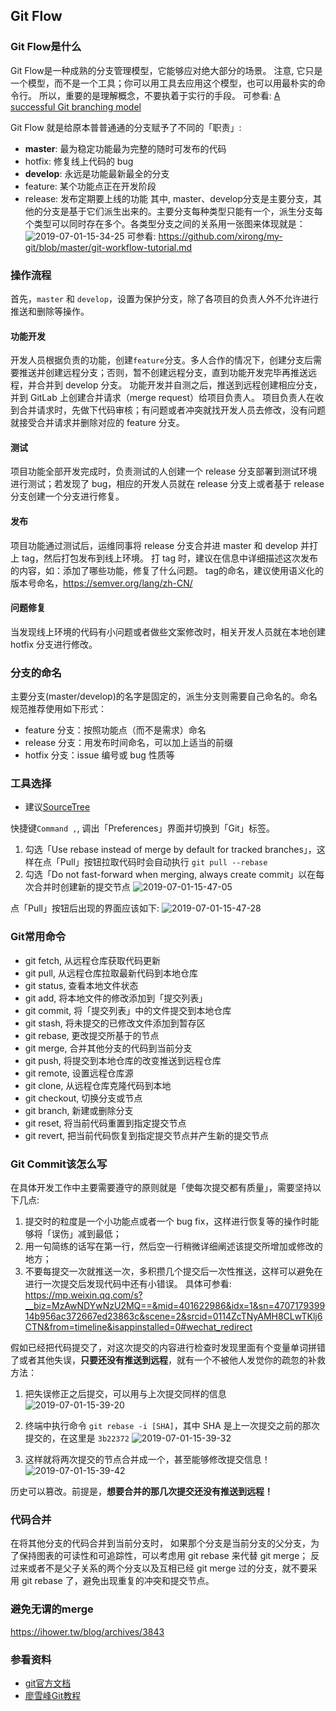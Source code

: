 

## Git Flow

### Git Flow是什么
Git Flow是一种成熟的分支管理模型，它能够应对绝大部分的场景。
注意, 它只是一个模型，而不是一个工具；你可以用工具去应用这个模型，也可以用最朴实的命令行。
所以，重要的是理解概念，不要执着于实行的手段。
可参看:
[A successful Git branching model](https://nvie.com/posts/a-successful-git-branching-model/)

Git Flow 就是给原本普普通通的分支赋予了不同的「职责」:
*   **master**: 最为稳定功能最为完整的随时可发布的代码
*   hotfix: 修复线上代码的 bug
*   **develop**: 永远是功能最新最全的分支
*   feature: 某个功能点正在开发阶段
*   release: 发布定期要上线的功能
其中, master、develop分支是主要分支，其他的分支是基于它们派生出来的。主要分支每种类型只能有一个，派生分支每个类型可以同时存在多个。各类型分支之间的关系用一张图来体现就是：
![2019-07-01-15-34-25](http://img.4455q.com/2019-07-01-15-34-25.png?imageView2/2/w/800)
可参看: <https://github.com/xirong/my-git/blob/master/git-workflow-tutorial.md>

### 操作流程
首先，`master` 和 `develop`，设置为保护分支，除了各项目的负责人外不允许进行推送和删除等操作。

#### 功能开发
开发人员根据负责的功能，创建`feature`分支。多人合作的情况下，创建分支后需要推送并创建远程分支；否则，暂不创建远程分支，直到功能开发完毕再推送远程，并合并到 develop 分支。
功能开发并自测之后，推送到远程创建相应分支，并到 GitLab 上创建合并请求（merge request）给项目负责人。
项目负责人在收到合并请求时，先做下代码审核；有问题或者冲突就找开发人员去修改，没有问题就接受合并请求并删除对应的 feature 分支。

#### 测试
项目功能全部开发完成时，负责测试的人创建一个 release 分支部署到测试环境进行测试；若发现了 bug，相应的开发人员就在 release 分支上或者基于 release 分支创建一个分支进行修复。

#### 发布
项目功能通过测试后，运维同事将 release 分支合并进 master 和 develop 并打上 tag，然后打包发布到线上环境。
打 tag 时，建议在信息中详细描述这次发布的内容，如：添加了哪些功能，修复了什么问题。
tag的命名，建议使用语义化的版本号命名，<https://semver.org/lang/zh-CN/>

#### 问题修复
当发现线上环境的代码有小问题或者做些文案修改时，相关开发人员就在本地创建 hotfix 分支进行修改。

### 分支的命名
主要分支(master/develop)的名字是固定的，派生分支则需要自己命名的。命名规范推荐使用如下形式：
*   feature 分支：按照功能点（而不是需求）命名
*   release 分支：用发布时间命名，可以加上适当的前缀
*   hotfix 分支：issue 编号或 bug 性质等


### 工具选择
*   建议[SourceTree](https://www.sourcetreeapp.com/)

快捷键`Command ,`, 调出「Preferences」界面并切换到「Git」标签。
1.  勾选「Use rebase instead of merge by default for tracked branches」，这样在点「Pull」按钮拉取代码时会自动执行 `git pull --rebase`
2.  勾选「Do not fast-forward when merging, always create commit」以在每次合并时创建新的提交节点
![2019-07-01-15-47-05](http://img.4455q.com/2019-07-01-15-47-05.png?imageView2/2/w/800)

点「Pull」按钮后出现的界面应该如下:
![2019-07-01-15-47-28](http://img.4455q.com/2019-07-01-15-47-28.png?imageView2/2/w/800)

### Git常用命令
*   git fetch, 从远程仓库获取代码更新
*   git pull, 从远程仓库拉取最新代码到本地仓库
*   git status, 查看本地文件状态
*   git add, 将本地文件的修改添加到「提交列表」
*   git commit, 将「提交列表」中的文件提交到本地仓库
*   git stash, 将未提交的已修改文件添加到暂存区
*   git rebase, 更改提交所基于的节点
*   git merge, 合并其他分支的代码到当前分支
*   git push, 将提交到本地仓库的改变推送到远程仓库
*   git remote, 设置远程仓库源
*   git clone, 从远程仓库克隆代码到本地
*   git checkout, 切换分支或节点
*   git branch, 新建或删除分支
*   git reset, 将当前代码重置到指定提交节点
*   git revert, 把当前代码恢复到指定提交节点并产生新的提交节点

### Git Commit该怎么写
在具体开发工作中主要需要遵守的原则就是「使每次提交都有质量」，需要坚持以下几点:
1. 提交时的粒度是一个小功能点或者一个 bug fix，这样进行恢复等的操作时能够将「误伤」减到最低；
2. 用一句简练的话写在第一行，然后空一行稍微详细阐述该提交所增加或修改的地方；
3. 不要每提交一次就推送一次，多积攒几个提交后一次性推送，这样可以避免在进行一次提交后发现代码中还有小错误。
具体可参看: <https://mp.weixin.qq.com/s?__biz=MzAwNDYwNzU2MQ==&mid=401622986&idx=1&sn=470717939914b956ac372667ed23863c&scene=2&srcid=0114ZcTNyAMH8CLwTKlj6CTN&from=timeline&isappinstalled=0#wechat_redirect>

假如已经把代码提交了，对这次提交的内容进行检查时发现里面有个变量单词拼错了或者其他失误，**只要还没有推送到远程**，就有一个不被他人发觉你的疏忽的补救方法：
1. 把失误修正之后提交，可以用与上次提交同样的信息
![2019-07-01-15-39-20](http://img.4455q.com/2019-07-01-15-39-20.png?imageView2/2/w/800)

2. 终端中执行命令 `git rebase -i [SHA]`，其中 SHA 是上一次提交之前的那次提交的，在这里是 `3b22372`
![2019-07-01-15-39-32](http://img.4455q.com/2019-07-01-15-39-32.png?imageView2/2/w/800)

3. 这样就将两次提交的节点合并成一个，甚至能够修改提交信息！
![2019-07-01-15-39-42](http://img.4455q.com/2019-07-01-15-39-42.png?imageView2/2/w/800)

历史可以篡改。前提是，**想要合并的那几次提交还没有推送到远程！**

### 代码合并
在将其他分支的代码合并到当前分支时，
如果那个分支是当前分支的父分支，为了保持图表的可读性和可追踪性，可以考虑用 git rebase 来代替 git merge；
反过来或者不是父子关系的两个分支以及互相已经 git merge 过的分支，就不要采用 git rebase 了，避免出现重复的冲突和提交节点。

### 避免无谓的merge
<https://ihower.tw/blog/archives/3843>


### 参看资料
*   [git官方文档](https://git-scm.com/book/zh/)
*   [廖雪峰Git教程](https://www.liaoxuefeng.com/wiki/896043488029600)
